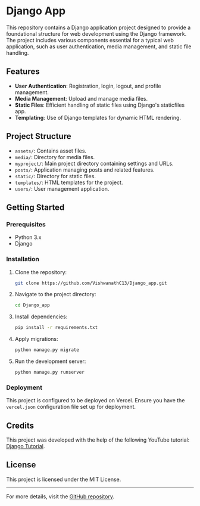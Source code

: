 # Django App

This repository contains a Django application project designed to provide a foundational structure for web development using the Django framework. The project includes various components essential for a typical web application, such as user authentication, media management, and static file handling.

## Features

- **User Authentication**: Registration, login, logout, and profile management.
- **Media Management**: Upload and manage media files.
- **Static Files**: Efficient handling of static files using Django's staticfiles app.
- **Templating**: Use of Django templates for dynamic HTML rendering.

## Project Structure

- `assets/`: Contains asset files.
- `media/`: Directory for media files.
- `myproject/`: Main project directory containing settings and URLs.
- `posts/`: Application managing posts and related features.
- `static/`: Directory for static files.
- `templates/`: HTML templates for the project.
- `users/`: User management application.

## Getting Started

### Prerequisites

- Python 3.x
- Django

### Installation

1. Clone the repository:
    ```sh
    git clone https://github.com/VishwanathC13/Django_app.git
    ```
2. Navigate to the project directory:
    ```sh
    cd Django_app
    ```
3. Install dependencies:
    ```sh
    pip install -r requirements.txt
    ```
4. Apply migrations:
    ```sh
    python manage.py migrate
    ```
5. Run the development server:
    ```sh
    python manage.py runserver
    ```

### Deployment

This project is configured to be deployed on Vercel. Ensure you have the `vercel.json` configuration file set up for deployment.

## Credits

This project was developed with the help of the following YouTube tutorial: [Django Tutorial](https://www.youtube.com/watch?v=Rp5vd34d-z4).

## License

This project is licensed under the MIT License.

---

For more details, visit the [GitHub repository](https://github.com/VishwanathC13/Django_app).
